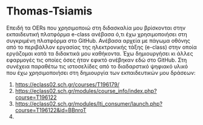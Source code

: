 # Thomas-Tsiamis
Επειδή τα OERs που χρησιμοποιώ στη διδασκαλία μου βρίσκονται στην εκπαιδευτική πλατφόρμα e-class ανέβασα ό,τι έχω χρησιμοποιήσει στη συγκριμένη πλατφόρμα στο GitHub.
Ανέβασα αρχεία με πάγωμα οθόνης από το περιβάλλον εργασίας της ηλεκτρονικής τάξης (e-class) στην οποία εργάζομαι κατά τα διδακτικά μου καθήκοντα.
Έχω δημιουργήσει κι άλλες εφαρμογές τις οποίες όσες ήταν εφικτό ανέβηκαν εδώ στο GitHub.
Στη συνέχεια παραθέτω τις ιστοσελίδες από το διαδαρστικό ψηφιακό υλικό που έχω χρησιμοποιήσει στη δημιουργία των εκπαιδευτικών μου δράσεων:

1) https://eclass02.sch.gr/courses/T196179/
2) https://eclass02.sch.gr/modules/course_info/index.php?course=T196122
3) https://eclass02.sch.gr/modules/lti_consumer/launch.php?course=T196122&id=BBnroT
4) 

